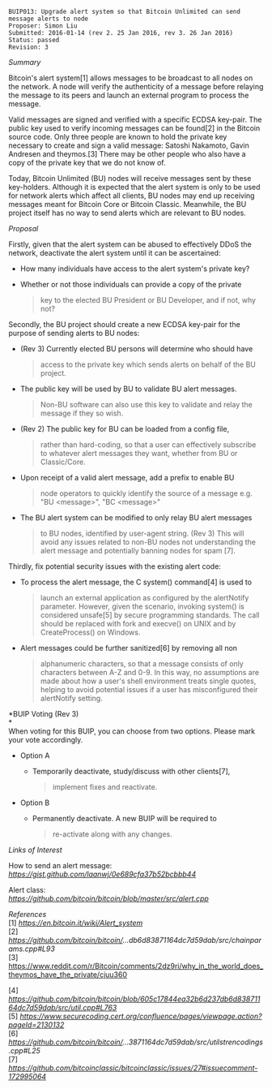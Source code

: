     BUIP013: Upgrade alert system so that Bitcoin Unlimited can send message alerts to node
    Proposer: Simon Liu
    Submitted: 2016-01-14 (rev 2. 25 Jan 2016, rev 3. 26 Jan 2016)
    Status: passed
    Revision: 3

*Summary*  
  
Bitcoin's alert system\[1\] allows messages to be broadcast to all nodes
on the network. A node will verify the authenticity of a message before
relaying the message to its peers and launch an external program to
process the message.  
  
Valid messages are signed and verified with a specific ECDSA key-pair.
The public key used to verify incoming messages can be found\[2\] in the
Bitcoin source code. Only three people are known to hold the private key
necessary to create and sign a valid message: Satoshi Nakamoto, Gavin
Andresen and theymos.\[3\] There may be other people who also have a
copy of the private key that we do not know of.  
  
Today, Bitcoin Unlimited (BU) nodes will receive messages sent by these
key-holders. Although it is expected that the alert system is only to be
used for network alerts which affect all clients, BU nodes may end up
receiving messages meant for Bitcoin Core or Bitcoin Classic. Meanwhile,
the BU project itself has no way to send alerts which are relevant to BU
nodes.  
  
*Proposal*  
  
Firstly, given that the alert system can be abused to effectively DDoS
the network, deactivate the alert system until it can be ascertained:

-   How many individuals have access to the alert system's private key?

-   Whether or not those individuals can provide a copy of the private
    > key to the elected BU President or BU Developer, and if not, why
    > not?

Secondly, the BU project should create a new ECDSA key-pair for the
purpose of sending alerts to BU nodes:

-   (Rev 3) Currently elected BU persons will determine who should have
    > access to the private key which sends alerts on behalf of the BU
    > project.

-   The public key will be used by BU to validate BU alert messages.
    > Non-BU software can also use this key to validate and relay the
    > message if they so wish.

-   (Rev 2) The public key for BU can be loaded from a config file,
    > rather than hard-coding, so that a user can effectively subscribe
    > to whatever alert messages they want, whether from BU or
    > Classic/Core.

-   Upon receipt of a valid alert message, add a prefix to enable BU
    > node operators to quickly identify the source of a message e.g.
    > "BU &lt;message&gt;", "BC &lt;message&gt;"

-   The BU alert system can be modified to only relay BU alert messages
    > to BU nodes, identified by user-agent string. (Rev 3) This will
    > avoid any issues related to non-BU nodes not understanding the
    > alert message and potentially banning nodes for spam \[7\].

Thirdly, fix potential security issues with the existing alert code:

-   To process the alert message, the C system() command\[4\] is used to
    > launch an external application as configured by the alertNotify
    > parameter. However, given the scenario, invoking system() is
    > considered unsafe\[5\] by secure programming standards. The call
    > should be replaced with fork and execve() on UNIX and by
    > CreateProcess() on Windows.

-   Alert messages could be further sanitized\[6\] by removing all non
    > alphanumeric characters, so that a message consists of only
    > characters between A-Z and 0-9. In this way, no assumptions are
    > made about how a user's shell environment treats single quotes,
    > helping to avoid potential issues if a user has misconfigured
    > their alertNotify setting.

*BUIP Voting (Rev 3)  
*  
When voting for this BUIP, you can choose from two options. Please mark
your vote accordingly.

-   Option A

    -   Temporarily deactivate, study/discuss with other clients\[7\],
        > implement fixes and reactivate.

-   Option B

    -   Permanently deactivate. A new BUIP will be required to
        > re-activate along with any changes.

*Links of Interest*  
  
How to send an alert message:  
[*<https://gist.github.com/laanwj/0e689cfa37b52bcbbb44>*](https://gist.github.com/laanwj/0e689cfa37b52bcbbb44)  
  
Alert class:  
[*<https://github.com/bitcoin/bitcoin/blob/master/src/alert.cpp>*](https://github.com/bitcoin/bitcoin/blob/master/src/alert.cpp)  
  
*References*  
\[1\]
[*<https://en.bitcoin.it/wiki/Alert_system>*](https://en.bitcoin.it/wiki/Alert_system)  
\[2\]
*<https://github.com/bitcoin/bitcoin/>...db6d83871164dc7d59dab/src/chainparams.cpp\#L93*  
\[3\]
<https://www.reddit.com/r/Bitcoin/comments/2dz9ri/why_in_the_world_does_theymos_have_the_private/cjuu360>

\[4\]
*<https://github.com/bitcoin/bitcoin/blob/605c17844ea32b6d237db6d83871164dc7d59dab/src/util.cpp#L763>*  
\[5\]
[*<https://www.securecoding.cert.org/confluence/pages/viewpage.action?pageId=2130132>*](https://www.securecoding.cert.org/confluence/pages/viewpage.action?pageId=2130132)  
\[6\]
*<https://github.com/bitcoin/bitcoin/>...3871164dc7d59dab/src/utilstrencodings.cpp\#L25*  
\[7\]
*<https://github.com/bitcoinclassic/bitcoinclassic/issues/27#issuecomment-172995064>*
